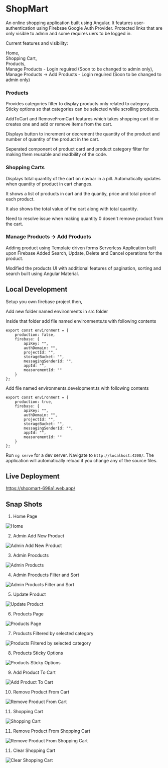 # ShopMart
<p>
An online shopping application built using Angular. It features user-authentication using Firebsae Google Auth Provider. Protected links that are only visible to admin and some requires uers to be logged in.

Current features and visibility:

Home,<br>
Shopping Cart,<br>
Products,<br>
Manage Products - Login reguired (Soon to be changed to admin only),<br>
Manage Products -> Add Products - Login reguired (Soon to be changed to admin only)

### Products
Provides categories filter to display products only related to category. Sticky options so that categories can be selected while scrolling products.

AddToCart and RemoveFromCart features which takes shopping cart id or creates one and add or remove items from the cart.

Displays button to increment or decrement the quantity of the product and number of quantity of the product in the cart.

Seperated component of product card and product category filter for making them reusable and readbility of the code.

### Shopping Carts
Displays total quantity of the cart on navbar in a pill. Automatically updates when quantity of product in cart changes.

It shows a list of products in cart and the quantiy, price and total price of each product.

It also shows the total value of the cart along with total quantity.

Need to resolve issue when making quantity 0 dosen't remove product from the cart.

### Manage Products -> Add Products
Adding product using Template driven forms
Serverless Application built upon Firebase
Added Search, Update, Delete and Cancel operations for the product.

Modified the products UI with additional features of pagination, sorting and search built using Angular Material.
 
</p>

## Local Development

Setup you own firebase project then,

Add new folder named environments in src folder

Inside that folder add file named environments.ts with following contents

```
export const environment = {
    production: false,
    firebase: {
        apiKey: "",
        authDomain: "",
        projectId: "",
        storageBucket: "",
        messagingSenderId: "",
        appId: "",
        measurementId: ""
    }
};
```

Add file named environments.development.ts with following contents

```
export const environment = {
    production: true,
    firebase: {
        apiKey: "",
        authDomain: "",
        projectId: "",
        storageBucket: "",
        messagingSenderId: "",
        appId: "",
        measurementId: ""
    }
};
```

Run `ng serve` for a dev server. Navigate to `http://localhost:4200/`. The application will automatically reload if you change any of the source files.

## Live Deployment

https://shopmart-698a1.web.app/

## Snap Shots

1. Home Page 

![Home](gitSnaps/Home.png "Home Page")

2. Admin Add New Product 

![Admin Add New Product ](gitSnaps/AdminAddProduct.png "Admin Add New Product ")

3. Admin Procducts 

![Admin Products](gitSnaps/AdminManageProducts.png "Admin Procducts Page")

4. Admin Procducts Filter and Sort

![Admin Products Filter and Sort](gitSnaps/AdminManageProductsFilterAndSort.png "Admin Procducts Page Filter and Sort")

5. Update Product 

![Update Product ](gitSnaps/UpdateProduct.png "Update Product ")

6. Products Page

![Products Page](gitSnaps/Products.png "Products Page")

7. Products Filtered by selected category

![Products Filtered by selected category](gitSnaps/ProductsFiltered.png "Products Filtered by selected category")

8. Products Sticky Options

![Products Sticky Options](gitSnaps/ProductsStickyOptions.png "Products Sticky Options")

9. Add Product To Cart

![Add Product To Cart](gitSnaps/AddProductToCart.png "Add Product To Cart")

10. Remove Product From Cart

![Remove Product From Cart](gitSnaps/RemoveProductFromCart.png "Remove Product From Cart")

11. Shopping Cart

![Shopping Cart](gitSnaps/ShoppingCart.png "Shopping Cart")

11. Remove Product From Shopping Cart

![Remove Product From Shopping Cart](gitSnaps/RemoveProductFromShoppingCart.png "Remove Product From Shopping Cart")

11. Clear Shopping Cart

![Clear Shopping Cart](gitSnaps/ClearShoppingCart.png "Clear Shopping Cart")